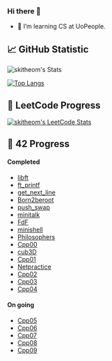 ### Hi there 🐻

- 🌱 I’m learning CS at UoPeople.

## 📈 GitHub Statistic
![skitheom's Stats](https://github-readme-stats.vercel.app/api?username=skitheom&theme=tokyonight&show_icons=true&hide_border=true&count_private=true)

[![Top Langs](https://github-readme-stats.vercel.app/api/top-langs/?username=skitheom)](https://github.com/anuraghazra/github-readme-stats)

## 🚀 LeetCode Progress
[![skitheom's LeetCode Stats](https://leetcard.jacoblin.cool/skith?theme=unicorn&font=ABeeZee&ext=heatmap)](https://github.com/skitheom/leetcode)

## 💫 42 Progress
#### Completed
- [libft](https://github.com/skitheom/libft)
- [ft_printf](https://github.com/skitheom/ft_printf)
- [get_next_line](https://github.com/skitheom/get_next_line)
- [Born2beroot](https://github.com/skitheom/born2beroot)
- [push_swap](https://github.com/skitheom/push_swap)
- [minitalk](https://github.com/skitheom/minitalk)
- [FdF](https://github.com/skitheom/FdF)
- [minishell](https://github.com/kose-yusuke/minishell)
- [Philosophers](https://github.com/skitheom/Philosophers)
- [Cpp00](https://github.com/skitheom/Cpp00)
- [cub3D](https://github.com/kose-yusuke/Cub3D)
- [Cpp01](https://github.com/skitheom/Cpp01)
- [Netpractice](https://github.com/skitheom/Netpractice)
- [Cpp02](https://github.com/skitheom/Cpp02)
- [Cpp03](https://github.com/skitheom/Cpp03)
- [Cpp04](https://github.com/skitheom/Cpp04)
#### On going
- [Cpp05](https://github.com/skitheom/Cpp05)
- [Cpp06](https://github.com/skitheom/Cpp06)
- [Cpp07](https://github.com/skitheom/Cpp07)
- [Cpp08](https://github.com/skitheom/Cpp08)
- [Cpp09](https://github.com/skitheom/Cpp09)
